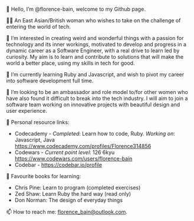

👋 Hello, I’m @florence-bain, welcome to my Github page.

:woman_technologist: An East Asian/British woman who wishes to take on the challenge of entering the world of tech. 

👀 I’m interested in creating weird and wonderful things with a passion for technology and its inner workings, motivated to develop and progress in a dynamic career as a Software Engineer, with a real drive to learn led by curiosity. My aim is to learn and contribute to solutions that will make the world a better place, using my skills in tech for good.

🌱 I’m currently learning Ruby and Javascript, and wish to pivot my career into software development full time.

💞️ I’m looking to be an ambassador and role model to/for other women who have also found it difficult to break into the tech industry. I will aim to join a software team working on innovative projects with beautiful design and user experience.

🔗 Personal resource links:
- Codecademy - *Completed*: Learn how to code, Ruby. *Working on*: Javascript, Java https://www.codecademy.com/profiles/Florence314856
- Codewars - *Current point level*: 126 6kyu https://www.codewars.com/users/florence-bain
- Codebar - https://codebar.io/profile

📙 Favourite books for learning:
- Chris Pine: Learn to program (completed exercises)
- Zed Shaw: Learn Ruby the hard way (read only)
- Don Norman: The design of everyday things

📫 How to reach me: florence_bain@outlook.com.
